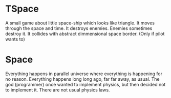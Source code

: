 # TSpace
A small game about little space-ship which looks like triangle.
It moves through the space and time.
It destroys enemies.
Enemies sometimes destroy it.
It collides with abstract dimmensional space border. (Only if pilot wants to)

# Space
Everything happens in parallel universe where everything is happening for no reason.
Everything happens long long ago, far far away, as usual.
The god (programmer) once wanted to implement physics, but then decided not to implement it.
There are not usual physics laws.